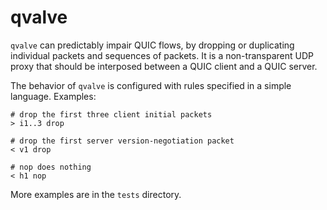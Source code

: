 # qvalve

`qvalve` can predictably impair QUIC flows, by dropping or duplicating
individual packets and sequences of packets. It is a non-transparent UDP proxy
that should be interposed between a QUIC client and a QUIC server.

The behavior of `qvalve` is configured with rules specified in a simple
language. Examples:

```
# drop the first three client initial packets
> i1..3 drop

# drop the first server version-negotiation packet
< v1 drop

# nop does nothing
< h1 nop
```

More examples are in the `tests` directory.
